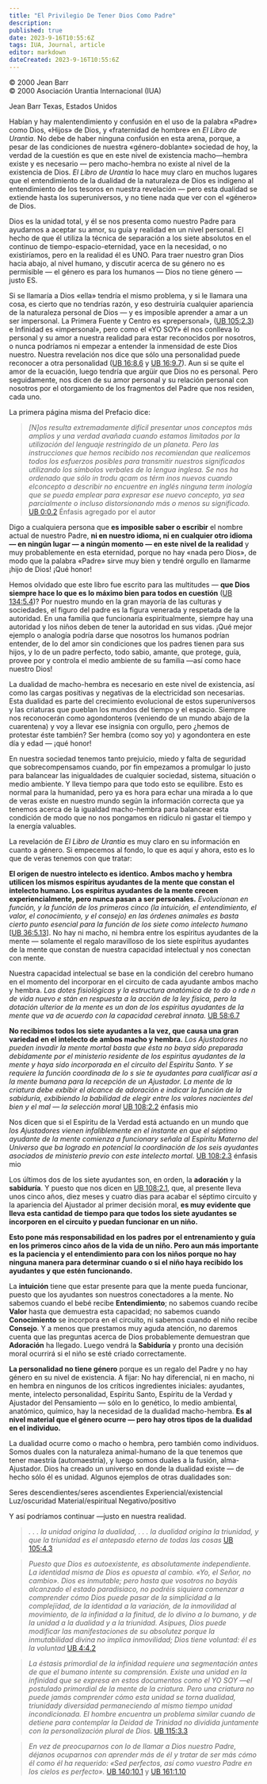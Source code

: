 ```yaml
---
title: "El Privilegio De Tener Dios Como Padre"
description: 
published: true
date: 2023-9-16T10:55:6Z
tags: IUA, Journal, article
editor: markdown
dateCreated: 2023-9-16T10:55:6Z
---
```


<p class="v-card v-sheet theme--light grey lighten-3 px-2">© 2000 Jean Barr<br>© 2000 Asociación Urantia Internacional (IUA)</p>

Jean Barr
Texas, Estados Unidos

Habían y hay malentendimiento y confusión en el uso de la palabra «Padre» como Dios, «Hijos» de Dios, y «fraternidad de hombre» en _El Libro de Urantia_. No debe de haber ninguna confusión en esta arena, porque, a pesar de las condiciones de nuestra «género-doblante» sociedad de hoy, la verdad de la cuestión es que en este nivel de existencia macho—hembra existe y es necesario — pero macho-hembra no existe al nivel de la existencia de Dios. _El Libro de Urantia_ lo hace muy claro en muchos lugares que el entendimiento de la dualidad de la naturaleza de Dios es indígeno al entendimiento de los tesoros en nuestra revelación — pero esta dualidad se extiende hasta los superuniversos, y no tiene nada que ver con el «género» de Dios.

Dios es la unidad total, y él se nos presenta como nuestro Padre para ayudarnos a aceptar su amor, su guía y realidad en un nivel personal. El hecho de que él utiliza la técnica de separación a los siete absolutos en el continuo de tiempo-espacio-eternidad, yace en la necesidad, o no existiríamos, pero en la realidad él es UNO. Para traer nuestro gran Dios hacia abajo, al nivel humano, y discutir acerca de su género no es permisible — el género es para los humanos — Dios no tiene género — justo ES.

Si se llamaría a Dios «ella» tendría el mismo problema, y si le llamara una cosa, es cierto que no tendrías razón, y eso destruiría cualquier apariencia de la naturaleza personal de Dios — y es imposible aprender a amar a un ser impersonal. La Primera Fuente y Centro es «prepersonal», ([UB 105:2.3](/en/The_Urantia_Book/105#p2_3)) e Infinidad es «impersonal», pero como el «YO SOY» él nos conlleva lo personal y su amor a nuestra realidad para estar reconocidos por nosotros, o nunca podríamos ni empezar a entender la inmensidad de este Dios nuestro. Nuestra revelación nos dice que sólo una personalidad puede reconocer a otra personalidad ([UB 16:8.6](/en/The_Urantia_Book/16#p8_6) y [UB 16:9.7](/en/The_Urantia_Book/16#p9_7)). Aun si se quite el amor de la ecuación, luego tendría que argüir que Dios no es personal. Pero seguidamente, nos dicen de su amor personal y su relación personal con nosotros por el otorgamiento de los fragmentos del Padre que nos residen, cada uno.

La primera página misma del Prefacio dice:

> _[N]os resulta extremadamente difícil presentar unos conceptos más amplios y una verdad avañada cuando estamos limitados por la utilización del lenguaje restringido de un planeta. Pero las instrucciones que hemos recibido nos recomiendan que realicemos todos los esfuerzos posibles para transmitir nuestros significados utilizando los símbolos verbales de la lengua inglesa. Se nos ha ordenado que sólo in trodu qcam os térm inos nuevos cuando elconcepto a describir no encuentre en inglés ninguna term inología que se pueda emplear para expresar ese nuevo concepto, ya sea parcialmente o incluso distorsionando más o menos su significado._ [UB 0:0.2](/en/The_Urantia_Book/0#p0_2) Énfasis agregado por el autor

Digo a cualquiera persona que **es imposible saber o escribir** el nombre actual de nuestro Padre, **ni en nuestro idioma, ni en cualquier otro idioma — en ningún lugar — a ningún momento — en este nivel de la realidad** y muy probablemente en esta eternidad, porque no hay «nada pero Dios», de modo que la palabra «Padre» sirve muy bien y tendré orgullo en llamarme ¡hijo de Dios! ¡Qué honor!

Hemos olvidado que este libro fue escrito para las multitudes — **que Dios siempre hace lo que es lo máximo bien para todos en cuestión** ([UB 134:5.4](/en/The_Urantia_Book/134#p5_4))? Por nuestro mundo en la gran mayoría de las culturas y sociedades, el figuro del padre es la figura venerada y respetada de la autoridad. En una familia que funcionaría espiritualmente, siempre hay una autoridad y los niños deben de tener la autoridad en sus vidas. ¡Qué mejor ejemplo o analogía podría darse que nosotros los humanos podrían entender, de lo del amor sin condiciones que los padres tienen para sus hijos, y lo de un padre perfecto, todo sabio, amante, que protege, guía, provee por y controla el medio ambiente de su familia —así como hace nuestro Dios!

La dualidad de macho-hembra es necesario en este nivel de existencia, así como las cargas positivas y negativas de la electricidad son necesarias. Esta dualidad es parte del crecimiento evolucional de estos superuniversos y las criaturas que pueblan los mundos del tiempo y el espacio. Siempre nos reconocerán como agondonteros (veniendo de un mundo abajo de la cuarentena) y voy a llevar ese insignia con orgullo, pero ¿hemos de protestar éste también? Ser hembra (como soy yo) y agondontera en este día y edad — ¡qué honor!

En nuestra sociedad tenemos tanto prejuicio, miedo y falta de seguridad que sobrecompensamos cuando, por fin empezamos a promulgar lo justo para balancear las inigualdades de cualquier sociedad, sistema, situación o medio ambiente. Y lleva tiempo para que todo esto se equilibre. Esto es normal para la humanidad, pero ya es hora para echar una mirada a lo que de veras existe en nuestro mundo según la información correcta que ya tenemos acerca de la igualdad macho-hembra para balancear esta condición de modo que no nos pongamos en ridículo ni gastar el tiempo y la energía valuables.

La revelación de _El Libro de Urantia_ es muy claro en su información en cuanto a género. Si empecemos al fondo, lo que es aquí y ahora, esto es lo que de veras tenemos con que tratar:

**El origen de nuestro intelecto es identico. Ambos macho y hembra utilicen los mismos espíritus ayudantes de la mente que constan el intelecto humano. Los espiritus ayudantes de la mente crecen experiencialmente, pero nunca pasan a ser personales.** _Evolucionan en función, y la función de los primeros cinco (la intuición, el entendimiento, el valor, el conocimiento, y el consejo) en las órdenes animales es basta cierto punto esencial para la función de los siete como intelecto humano_ [[UB 36:5.13](/en/The_Urantia_Book/36#p5_13)]. No hay ni macho, ni hembra entre los espíritus ayudantes de la mente — solamente el regalo maravilloso de los siete espíritus ayudantes de la mente que constan de nuestra capacidad intelectual y nos conectan con mente.

Nuestra capacidad intelectual se base en la condición del cerebro humano en el momento del incorporar en el circuito de cada ayudante ambos macho y hembra. _Las dotes fisiológicas y la estructura anatómica de to do o rde n de vida nuevo e stán en respuesta a la acción de la ley física, pero la dotación ulterior de la mente es un don de los espíritus ayudantes de la mente que va de acuerdo con la capacidad cerebral innata._ [UB 58:6.7](/en/The_Urantia_Book/58#p6_7)

**No recibimos todos los siete ayudantes a la vez, que causa una gran variedad en el intelecto de ambos macho y hembra.** _Los Ajustadores no pueden invadir la mente mortal basta que ésta no baya sido preparada debidamente por el ministerio residente de los espiritus ayudantes de la mente y haya sido incorporada en el circuito del Espiritu Santo. Y se requiere la función coordinada de lo s sie te ayudantes para cualificar así a la mente bumana para la recepción de un Ajustador. La mente de la criatura debe exbibir el alcance de adoración e indicar la función de la sabiduría, exbibiendo la babilidad de elegir entre los valores nacientes del bien y el mal — la selección moral_ [UB 108:2.2](/en/The_Urantia_Book/108#p2_2) énfasis mio

Nos dicen que si el Espíritu de la Verdad está actuando en un mundo que _los Ajustadores vienen infaliblemente en el instante en que el séptimo ayudante de la mente comienza a funcionary señala al Espiritu Materno del Universo que ba logrado en potencial la coordinación de los seis ayudantes asociados de ministerio previo con este intelecto mortal._ [UB 108:2.3](/en/The_Urantia_Book/108#p2_3) énfasis mio

Los últimos dos de los siete ayudantes son, en orden, la **adoración** y la **sabiduría**. Y puesto que nos dicen en [UB 108:2.1](/en/The_Urantia_Book/108#p2_1), que, al presente lleva unos cinco años, diez meses y cuatro días para acabar el séptimo circuito y la apariencia del Ajustador al primer decisión moral, **es muy evidente que lleva esta cantidad de tiempo para que todos los siete ayudantes se incorporen en el circuito y puedan funcionar en un niño.**

**Esto pone más responsabilidad en los padres por el entrenamiento y guía en los primeros cinco años de la vida de un niño. Pero aun más importante es la paciencia y el entendimiento para con los niños porque no hay ninguna manera para determinar cuando o si el niño haya recibido los ayudantes y que estén funcionando.**

La **intuición** tiene que estar presente para que la mente pueda funcionar, puesto que los ayudantes son nuestros conectadores a la mente. No sabemos cuando el bebé recibe **Entendimiento**; no sabemos cuando recibe **Valor** hasta que demuestra esta capacidad; no sabemos cuando **Conocimiento** se incorpora en el circuito, ni sabemos cuando el niño recibe **Consejo**. Y a menos que prestamos muy aguda atención, no daremos cuenta que las preguntas acerca de Dios probablemente demuestran que **Adoración** ha llegado. Luego vendrá la **Sabiduría** y pronto una decisión moral ocurrirá si el niño se esté criado correctamente.

**La personalidad no tiene género** porque es un regalo del Padre y no hay género en su nivel de existencia. A fijar: No hay diferencial, ni en macho, ni en hembra en ningunos de los críticos ingredientes iniciales: ayudantes, mente, intelecto personalidad, Espíritu Santo, Espíritu de la Verdad y Ajustador del Pensamiento — sólo en lo genético, lo medio ambiental, anatómico, químico, hay la necesidad de la dualidad macho-hembra. **Es al nivel material que el género ocurre — pero hay otros tipos de la dualidad en el individuo.**

La dualidad ocurre como o macho o hembra, pero también como individuos. Somos duales con la naturaleza animal-humano de la que tenemos que tener maestría (automaestría), y luego somos duales a la fusión, alma-Ajustador. Dios ha creado un universo en donde la dualidad existe — de hecho sólo él es unidad. Algunos ejemplos de otras dualidades son:

Seres descendientes/seres ascendientes
Experiencial/existencial
Luz/oscuridad
Material/espiritual
Negativo/positivo

Y así podríamos continuar —justo en nuestra realidad.

> _. . . la unidad origina la dualidad, . . . la dualidad origina la triunidad, y que la triunidad es el antepasdo eterno de todas las cosas_ [UB 105:4.3](/en/The_Urantia_Book/105#p4_3)

> _Puesto que Dios es autoexistente, es absolutamente independiente. La identidad misma de Dios es opuesta al cambio. «Yo, el Señor, no cambio». Dios es inmutable; pero hasta que vosotros no bayáis alcanzado el estado paradisiaco, no podréis siquiera comenzar a comprender cómo Dios puede pasar de la simplicidad a la complejïdad, de la identidad a la variación, de la inmovilidad al movimiento, de la infinidad a la finitud, de lo divino a lo bumano, y de la unidad a la dualidad y a la triunidad. Asípues, Dios puede modificar las manifestaciones de su absolutez porque la inmutabilidad divina no implica inmovilidad; Dios tiene voluntad: él es la voluntad_ [UB 4:4.2](/en/The_Urantia_Book/4#p4_2)

> _La éstasis primordial de la infinidad requiere una segmentación antes de que el bumano intente su comprensión. Existe una unidad en la infinidad que se expresa en estos documentos como el YO SOY —el postulado primordial de la mente de la criatura. Pero una criatura no puede jamás comprender cómo esta unidad se torna dualidad, triunidady diversidad permaneciendo al mismo tiempo unidad incondicionada. El hombre encuentra un problema similar cuando de detiene para contemplar la Deidad de Trinidad no dividida juntamente con la personalización plural de Dios._ [UB 115:3.3](/en/The_Urantia_Book/115#p3_3)

> _En vez de preocuparnos con lo de llamar a Dios nuestro Padre, déjanos ocuparnos con aprender más de él y tratar de ser más cómo él como él ha requerido: «Sed perfectos, así como vuestro Padre en los cielos es perfecto»._ [UB 140:10.1](/en/The_Urantia_Book/140#p10_1) y [UB 161:1.10](/en/The_Urantia_Book/161#p1_10)